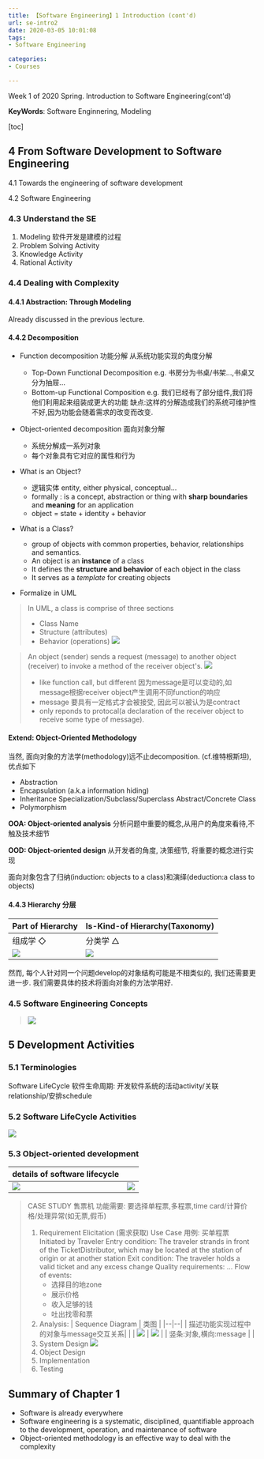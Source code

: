 ```yaml
---
title: 【Software Engineering】1 Introduction (cont'd)
url: se-intro2
date: 2020-03-05 10:01:08
tags: 
- Software Engineering

categories: 
- Courses

---
```


Week 1 of 2020 Spring. Introduction to Software Engineering(cont'd)

**KeyWords**: Software Enginnering, Modeling

<!--more-->

[toc]


## 4 From Software Development to Software Engineering

4.1 Towards the engineering of software development

4.2 Software Engineering

### 4.3 Understand the SE

1. Modeling 软件开发是建模的过程
2. Problem Solving Activity
3. Knowledge Activity
4. Rational Activity

### 4.4 Dealing with Complexity
#### 4.4.1 Abstraction: Through Modeling

Already discussed in the previous lecture.

#### 4.4.2 Decomposition

- Function decomposition 功能分解
  从系统功能实现的角度分解
    - Top-Down Functional Decomposition
      e.g. 书房分为书桌/书架...,书桌又分为抽屉...
    - Bottom-up Functional Composition
      e.g. 我们已经有了部分组件,我们将他们利用起来组装成更大的功能
  缺点:这样的分解造成我们的系统可维护性不好,因为功能会随着需求的改变而改变.
- Object-oriented decomposition 面向对象分解
    - 系统分解成一系列对象
    - 每个对象具有它对应的属性和行为


- What is an Object?
  - 逻辑实体 entity, either physical, conceptual...
  - formally : is a concept, abstraction or thing with **sharp boundaries** and **meaning** for an application
  - object = state + identity + behavior
- What is a Class?
  - group of objects with common properties, behavior, relationships and semantics.
  - An object is an **instance** of a class
  - It defines the **structure and behavior** of each object in the class
  - It serves as a *template* for creating objects

- Formalize in UML
> In UML, a class is comprise of three sections
> - Class Name
> - Structure (attributes)
> - Behavior (operations)
> ![](./img/0305-1.png)

> An object (sender) sends a request (message) to another object (receiver) to invoke a method of the receiver object's.
> ![](./img/0305-2.png)
> - like function call, but different 因为message是可以变动的,如message根据receiver object产生调用不同function的响应
> - message 要具有一定格式才会被接受, 因此可以被认为是contract
> - only reponds to protocal(a declaration of the receiver object to receive some type of message).

#### Extend: Object-Oriented Methodology

当然, 面向对象的方法学(methodology)远不止decomposition. (cf.维特根斯坦), 优点如下

- Abstraction
- Encapsulation (a.k.a information hiding)
- Inheritance
  Specialization/Subclass/Superclass
  Abstract/Concrete Class
- Polymorphism

**OOA: Object-oriented analysis** 分析问题中重要的概念,从用户的角度来看待,不触及技术细节

**OOD: Object-oriented design** 从开发者的角度, 决策细节, 将重要的概念进行实现

面向对象包含了归纳(induction: objects to a class)和演绎(deduction:a class to objects)




#### 4.4.3 Hierarchy 分层

| Part of Hierarchy |Is-Kind-of Hierarchy(Taxonomy)|
|---|---|
| 组成学 ◇ |分类学 △|
| ![](./img/0305-3.png)|![](./img/0305-4.png)|

然而, 每个人针对同一个问题develop的对象结构可能是不相类似的, 我们还需要更进一步. 我们需要具体的技术将面向对象的方法学用好.

### 4.5 Software Engineering Concepts

> ![](./img/0305-5.png)

## 5 Development Activities

### 5.1 Terminologies

Software LifeCycle 软件生命周期: 开发软件系统的活动activity/关联relationship/安排schedule

### 5.2 Software LifeCycle Activities
![](./img/0305-6.png)

### 5.3 Object-oriented development
|details of software lifecycle| |
|--|--|
| ![](./img/0305-7.png) |![](./img/0305-8.png) |

> CASE STUDY 售票机
> 功能需要: 要选择单程票,多程票,time card/计算价格/处理异常(如无票,假币)
> 1. Requirement Elicitation (需求获取)
>    Use Case 用例: 买单程票
>    Initiated by Traveler
>    Entry condition: The traveler strands in front of the TicketDistributor, which may be located at the station of origin or at another station
>    Exit condition: The traveler holds a valid ticket and any excess change
>    Quality requirements: …
>    Flow of events:
>    - 选择目的地zone
>    - 展示价格
>    - 收入足够的钱
>    - 吐出找零和票
> 2. Analysis:
>    | Sequence Diagram | 类图 |
>    |--|--|
>    | 描述功能实现过程中的对象与message交互关系| |
>    | ![](./img/0305-9.png) | ![](./img/0305-10.png) |
>    | 竖条:对象,横向:message | |
> 3. System Design
>    ![](./img/0305-11.png)
> 4. Object Design
> 5. Implementation
> 6. Testing

## Summary of Chapter 1

- Software is already everywhere
- Software engineering is a systematic, disciplined, quantifiable approach to the development, operation, and maintenance of software
- Object-oriented methodology is an effective way to deal with the complexity